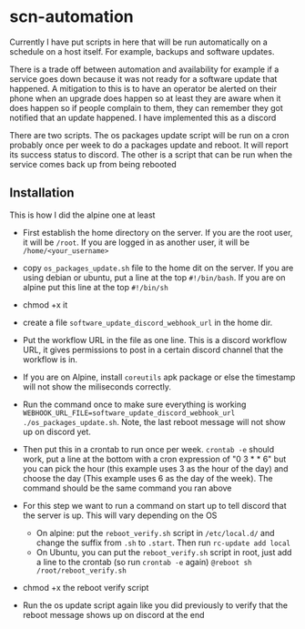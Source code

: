 # scn-automation
Currently I have put scripts in here that will be run automatically on a schedule on a host itself. For example, backups and software updates. 

There is a trade off between automation and availability for example if a service goes down because it was not ready for a software update that happened. A mitigation to this is to have an operator be alerted on their phone when an upgrade does happen so at least they are aware when it does happen so if people complain to them, they can remember they got notified that an update happened. I have implemented this as a discord


There are two scripts. The os packages update script will be run on a cron probably once per week to do a packages update and reboot. It will report its success status to discord. The other is a script that can be run when the service comes back up from being rebooted

## Installation
This is how I did the alpine one at least

- First establish the home directory on the server. If you are the root user, it will be `/root`. If you are logged in as another user, it will be `/home/<your_username>`
- copy `os_packages_update.sh` file to the home dit on the server. If you are using debian or ubuntu, put a line at the top `#!/bin/bash`. If you are on alpine put this line at the top `#!/bin/sh`
- chmod +x it
- create a file `software_update_discord_webhook_url` in the home dir.
- Put the workflow URL in the file as one line. This is a discord workflow URL, it gives permissions to post in a certain discord channel that the workflow is in. 
- If you are on Alpine, install `coreutils` apk package or else the timestamp will not show the miliseconds correctly.
- Run the command once to make sure everything is working `WEBHOOK_URL_FILE=software_update_discord_webhook_url ./os_packages_update.sh`. Note, the last reboot message will not show up on discord yet.
- Then put this in a crontab to run once per week. `crontab -e` should work, put a line at the bottom with a cron expression of "0 3 * * 6" but you can pick the hour (this example uses 3 as the hour of the day) and choose the day (This example uses 6 as the day of the week). The command should be the same command you ran above
- For this step we want to run a command on start up to tell discord that the server is up. This will vary depending on the OS
  - On alpine: put the `reboot_verify.sh` script in `/etc/local.d/` and change the suffix from `.sh` to `.start`. Then run `rc-update add local`
  - On Ubuntu, you can put the `reboot_verify.sh` script in root, just add a line to the crontab (so run `crontab -e` again) `@reboot sh /root/reboot_verify.sh`

- chmod +x the reboot verify script
- Run the os update script again like you did previously to verify that the reboot message shows up on discord at the end
